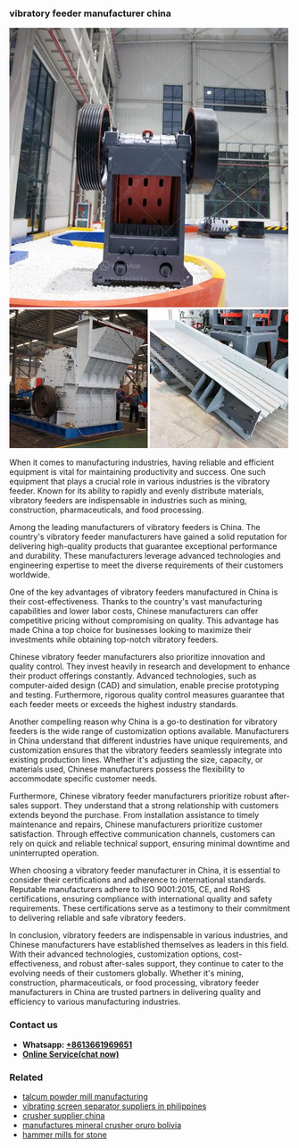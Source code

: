 <h3>vibratory feeder manufacturer china</h3><img src='1708666533.jpg' alt=''><p>When it comes to manufacturing industries, having reliable and efficient equipment is vital for maintaining productivity and success. One such equipment that plays a crucial role in various industries is the vibratory feeder. Known for its ability to rapidly and evenly distribute materials, vibratory feeders are indispensable in industries such as mining, construction, pharmaceuticals, and food processing.</p><p>Among the leading manufacturers of vibratory feeders is China. The country's vibratory feeder manufacturers have gained a solid reputation for delivering high-quality products that guarantee exceptional performance and durability. These manufacturers leverage advanced technologies and engineering expertise to meet the diverse requirements of their customers worldwide.</p><p>One of the key advantages of vibratory feeders manufactured in China is their cost-effectiveness. Thanks to the country's vast manufacturing capabilities and lower labor costs, Chinese manufacturers can offer competitive pricing without compromising on quality. This advantage has made China a top choice for businesses looking to maximize their investments while obtaining top-notch vibratory feeders.</p><p>Chinese vibratory feeder manufacturers also prioritize innovation and quality control. They invest heavily in research and development to enhance their product offerings constantly. Advanced technologies, such as computer-aided design (CAD) and simulation, enable precise prototyping and testing. Furthermore, rigorous quality control measures guarantee that each feeder meets or exceeds the highest industry standards.</p><p>Another compelling reason why China is a go-to destination for vibratory feeders is the wide range of customization options available. Manufacturers in China understand that different industries have unique requirements, and customization ensures that the vibratory feeders seamlessly integrate into existing production lines. Whether it's adjusting the size, capacity, or materials used, Chinese manufacturers possess the flexibility to accommodate specific customer needs.</p><p>Furthermore, Chinese vibratory feeder manufacturers prioritize robust after-sales support. They understand that a strong relationship with customers extends beyond the purchase. From installation assistance to timely maintenance and repairs, Chinese manufacturers prioritize customer satisfaction. Through effective communication channels, customers can rely on quick and reliable technical support, ensuring minimal downtime and uninterrupted operation.</p><p>When choosing a vibratory feeder manufacturer in China, it is essential to consider their certifications and adherence to international standards. Reputable manufacturers adhere to ISO 9001:2015, CE, and RoHS certifications, ensuring compliance with international quality and safety requirements. These certifications serve as a testimony to their commitment to delivering reliable and safe vibratory feeders.</p><p>In conclusion, vibratory feeders are indispensable in various industries, and Chinese manufacturers have established themselves as leaders in this field. With their advanced technologies, customization options, cost-effectiveness, and robust after-sales support, they continue to cater to the evolving needs of their customers globally. Whether it's mining, construction, pharmaceuticals, or food processing, vibratory feeder manufacturers in China are trusted partners in delivering quality and efficiency to various manufacturing industries.</p><h3>Contact us</h3><ul><li><strong>Whatsapp:&nbsp;<a href="https://wa.me/8613661969651">+8613661969651</a></strong></li><li><a href="https://swt.shibang-china.com/?git&amp;zhl&amp;vibratory feeder manufacturer china"><strong>Online Service(chat now)</strong></a></li></ul><h3>Related</h3><ul><li><a href='talcum powder mill manufacturing.md'>talcum powder mill manufacturing</a></li><li><a href='vibrating screen separator suppliers in philippines.md'>vibrating screen separator suppliers in philippines</a></li><li><a href='crusher supplier china.md'>crusher supplier china</a></li><li><a href='manufactures mineral crusher oruro bolivia.md'>manufactures mineral crusher oruro bolivia</a></li><li><a href='hammer mills for stone.md'>hammer mills for stone</a></li></ul>